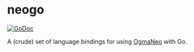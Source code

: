 # neogo
[![GoDoc](https://godoc.org/github.com/nytopop/neogo?status.svg)](https://godoc.org/github.com/nytopop/neogo)

A (crude) set of language bindings for using [OgmaNeo](https://github.com/ogmacorp/OgmaNeo) with Go.
